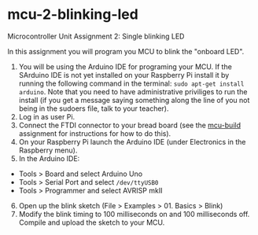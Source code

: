 # mcu-2-blinking-led
Microcontroller Unit Assignment 2: Single blinking LED

In this assignment you will program you MCU to blink the "onboard LED".

1. You will be using the Arduino IDE for programing your MCU. If the SArduino IDE is not yet installed on your Raspberry Pi install it by running the following command in the terminal: ```sudo apt-get install arduino```. Note that you need to have administrative priviliges to run the install (if you get a message saying something along the line of you not being in the sudoers file, talk to your teacher).
2. Log in as user Pi.
3. Connect the FTDI connector to your bread board (see the [mcu-build](https://github.com/mariopineda/mcu-build) assignment for instructions for how to do this).
4. On your Raspberry Pi launch the Arduino IDE (under Electronics in the Raspberry menu). 
5. In the Arduino IDE:
  * Tools > Board and select Arduino Uno
  * Tools > Serial Port and select ```/dev/ttyUSB0```
  * Tools > Programmer and select AVRISP mkII
6. Open up the blink sketch (File > Examples > 01. Basics > Blink)
7. Modify the blink timing to 100 milliseconds on and 100 milliseconds off. Compile and upload the sketch to your MCU. 
